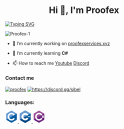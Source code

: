 <h1 align="center">Hi 👋, I'm Proofex</h1>
<a href="http://proofexservices.xyz"><img src="https://readme-typing-svg.demolab.com?font=Fira+Code&pause=1000&random=false&width=435&lines=Proofex" alt="Typing SVG" /></a>
<p align="left"> <img src="https://komarev.com/ghpvc/?username=Proofex-1&label=Profile%20views&color=0e75b6&style=flat" alt="Proofex-1" /> </p>

- 🔭 I’m currently working on [proofexservices.xyz](http://proofexservices.xyz/)
- 🌱 I’m currently learning **C#**

- 📫 How to reach me [Youtube](http://youtube.com/@proofex) [Discord](http://discord.gg/sibel)

<h3 align="left">Contact me</h3>
<p align="left">
<a href="https://youtube.com/@proofex" target="blank"><img align="center" src="https://raw.githubusercontent.com/rahuldkjain/github-profile-readme-generator/master/src/images/icons/Social/youtube.svg" alt="proofex" height="30" width="40" /></a>
<a href="https://discord.gg/sibel" target="blank"><img align="center" src="https://raw.githubusercontent.com/rahuldkjain/github-profile-readme-generator/master/src/images/icons/Social/discord.svg" alt="https://discord.gg/sibel" height="30" width="40" /></a>
</p>

<h3 align="left">Languages:</h3>
<p align="left"> <a href="https://www.cprogramming.com/" target="_blank" rel="noreferrer"> <img src="https://raw.githubusercontent.com/devicons/devicon/master/icons/c/c-original.svg" alt="c" width="40" height="40"/> </a> <a href="https://www.w3schools.com/cpp/" target="_blank" rel="noreferrer"> <img 
src="https://raw.githubusercontent.com/devicons/devicon/master/icons/cplusplus/cplusplus-original.svg" alt="cplusplus" width="40" height="40"/> </a> <a href="https://www.w3schools.com/cs/" target="_blank" rel="noreferrer"> <img src="https://raw.githubusercontent.com/devicons/devicon/master/icons/csharp/csharp-original.svg" alt="csharp" width="40" height="40"/> </a> <a href="https://www.w3schools.com/css/" target="_blank" rel="noreferrer"> <img src="https://raw.githubusercontent.com/devicons/devicon/master/icons/css3/css3-

